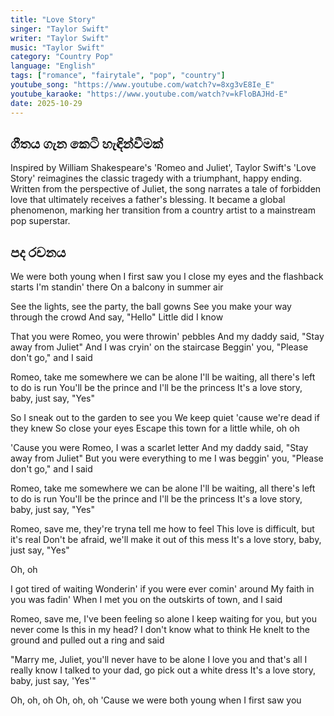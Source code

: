 ```yaml
---
title: "Love Story"
singer: "Taylor Swift"
writer: "Taylor Swift"
music: "Taylor Swift"
category: "Country Pop"
language: "English"
tags: ["romance", "fairytale", "pop", "country"]
youtube_song: "https://www.youtube.com/watch?v=8xg3vE8Ie_E"
youtube_karaoke: "https://www.youtube.com/watch?v=kFloBAJHd-E"
date: 2025-10-29
---
```


## ගීතය ගැන කෙටි හැඳින්වීමක්

Inspired by William Shakespeare's 'Romeo and Juliet', Taylor Swift's 'Love Story' reimagines the classic tragedy with a triumphant, happy ending. Written from the perspective of Juliet, the song narrates a tale of forbidden love that ultimately receives a father's blessing. It became a global phenomenon, marking her transition from a country artist to a mainstream pop superstar.

## පද රචනය

We were both young when I first saw you
I close my eyes and the flashback starts
I'm standin' there
On a balcony in summer air

See the lights, see the party, the ball gowns
See you make your way through the crowd
And say, "Hello"
Little did I know

That you were Romeo, you were throwin' pebbles
And my daddy said, "Stay away from Juliet"
And I was cryin' on the staircase
Beggin' you, "Please don't go," and I said

Romeo, take me somewhere we can be alone
I'll be waiting, all there's left to do is run
You'll be the prince and I'll be the princess
It's a love story, baby, just say, "Yes"

So I sneak out to the garden to see you
We keep quiet 'cause we're dead if they knew
So close your eyes
Escape this town for a little while, oh oh

'Cause you were Romeo, I was a scarlet letter
And my daddy said, "Stay away from Juliet"
But you were everything to me
I was beggin' you, "Please don't go," and I said

Romeo, take me somewhere we can be alone
I'll be waiting, all there's left to do is run
You'll be the prince and I'll be the princess
It's a love story, baby, just say, "Yes"

Romeo, save me, they're tryna tell me how to feel
This love is difficult, but it's real
Don't be afraid, we'll make it out of this mess
It's a love story, baby, just say, "Yes"

Oh, oh

I got tired of waiting
Wonderin' if you were ever comin' around
My faith in you was fadin'
When I met you on the outskirts of town, and I said

Romeo, save me, I've been feeling so alone
I keep waiting for you, but you never come
Is this in my head? I don't know what to think
He knelt to the ground and pulled out a ring and said

"Marry me, Juliet, you'll never have to be alone
I love you and that's all I really know
I talked to your dad, go pick out a white dress
It's a love story, baby, just say, 'Yes'"

Oh, oh, oh
Oh, oh, oh
'Cause we were both young when I first saw you
